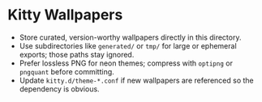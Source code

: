# Kitty Wallpapers

- Store curated, version-worthy wallpapers directly in this directory.
- Use subdirectories like `generated/` or `tmp/` for large or ephemeral exports; those paths stay ignored.
- Prefer lossless PNG for neon themes; compress with `optipng` or `pngquant` before committing.
- Update `kitty.d/theme-*.conf` if new wallpapers are referenced so the dependency is obvious.
